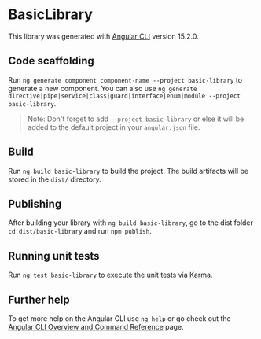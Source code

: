 # BasicLibrary

This library was generated with [Angular CLI](https://github.com/angular/angular-cli) version 15.2.0.

## Code scaffolding

Run `ng generate component component-name --project basic-library` to generate a new component. You can also use `ng generate directive|pipe|service|class|guard|interface|enum|module --project basic-library`.
> Note: Don't forget to add `--project basic-library` or else it will be added to the default project in your `angular.json` file. 

## Build

Run `ng build basic-library` to build the project. The build artifacts will be stored in the `dist/` directory.

## Publishing

After building your library with `ng build basic-library`, go to the dist folder `cd dist/basic-library` and run `npm publish`.

## Running unit tests

Run `ng test basic-library` to execute the unit tests via [Karma](https://karma-runner.github.io).

## Further help

To get more help on the Angular CLI use `ng help` or go check out the [Angular CLI Overview and Command Reference](https://angular.io/cli) page.
